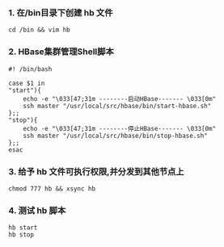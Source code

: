 ### 1. 在/bin目录下创建 hb 文件

```Shell
cd /bin && vim hb
```

### 2. HBase集群管理Shell脚本

```Shell
#! /bin/bash

case $1 in
"start"){
    echo -e "\033[47;31m --------启动HBase------- \033[0m"
    ssh master "/usr/local/src/hbase/bin/start-hbase.sh"
};;
"stop"){
    echo -e "\033[47;31m --------停止HBase------- \033[0m"
    ssh master "/usr/local/src/hbase/bin/stop-hbase.sh"
};;
esac
```

### 3. 给予 hb 文件可执行权限,并分发到其他节点上

```Shell
chmod 777 hb && xsync hb
```

### 4. 测试 hb 脚本

```Shell
hb start 
hb stop
```



